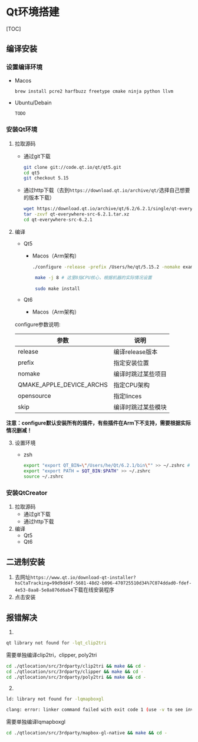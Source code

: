 # Qt环境搭建

[TOC]



## 编译安装

### 设置编译环境

- Macos

  ```sh
  brew install pcre2 harfbuzz freetype cmake ninja python llvm
  ```

- Ubuntu/Debain

  ```sh
  TODO
  ```

### 安装Qt环境

1. 拉取源码

   - 通过git下载

     ```sh
     git clone git://code.qt.io/qt/qt5.git
     cd qt5
     git checkout 5.15
     ```

	- 通过http下载（去到`https://download.qt.io/archive/qt/`选择自己想要的版本下载）
	
	  ```sh
	  wget https://download.qt.io/archive/qt/6.2/6.2.1/single/qt-everywhere-src-6.2.1.tar.xz
	  tar -zxvf qt-everywhere-src-6.2.1.tar.xz
	  cd qt-everywhere-src-6.2.1
	  ```
	
2. 编译

   - Qt5

     - Macos（Arm架构）

       ```sh
       ./configure -release -prefix /Users/he/qt/5.15.2 -nomake examples -nomake tests QMAKE_APPLE_DEVICE_ARCHS=arm64 -opensource -confirm-license -skip qt3d -skip qtwebengine # 安装到/Users/he/qt/5.15.2，根据实际情况设置
       
	    make -j 8 # 这里8指CPU核心，根据机器的实际情况设置
	    
	    sudo make install
	    ```
	
	- Qt6
	
	  - Macos（Arm架构）
	
	configure参数说明:
	
	| 参数                     | 说明               |
	| ------------------------ | ------------------ |
	| release                  | 编译release版本    |
	| prefix                   | 指定安装位置       |
	| nomake                   | 编译时跳过某些项目 |
	| QMAKE_APPLE_DEVICE_ARCHS | 指定CPU架构        |
	| opensource               | 指定linces         |
	| skip                     | 编译时跳过某些模块 |

​		**注意：configure默认安装所有的插件，有些插件在Arm下不支持，需要根据实际情况删减！**

3. 设置环境

   - zsh

     ```sh
     export "export QT_BIN=\"/Users/he/Qt/6.2.1/bin\"" >> ~/.zshrc # 指向Qt安装位置，根据实际情况设置
     export "export PATH = $QT_BIN:$PATH" >> ~/.zshrc
     source ~/.zshrc
     ```

### 安装QtCreator

1. 拉取源码
   - 通过git下载
   - 通过http下载
2. 编译
   - Qt5
   - Qt6



## 二进制安装

1. 去网址`https://www.qt.io/download-qt-installer?hsCtaTracking=99d9dd4f-5681-48d2-b096-470725510d34%7C074ddad0-fdef-4e53-8aa8-5e8a876d6ab4`下载在线安装程序
2. 点击安装



## 报错解决

1. 

```sh
qt library not found for -lqt_clip2tri
```

需要单独编译clip2tri，clipper, poly2tri

```sh
cd ./qtlocation/src/3rdparty/clip2tri && make && cd -
cd ./qtlocation/src/3rdparty/clipper && make && cd -
cd ./qtlocation/src/3rdparty/poly2tri && make && cd -
```

2. 

```sh
ld: library not found for -lqmapboxgl

clang: error: linker command failed with exit code 1 (use -v to see invocation)
```

需要单独编译lqmapboxgl

```sh
cd ./qtlocation/src/3rdparty/mapbox-gl-native && make && cd -
```